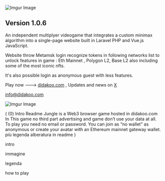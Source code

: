 ![Imgur Image](http://i.imgur.com/3SqZpCN.jpg)


## Version 1.0.6

An independent multiplyer videogame that integrates a custom minimax algorithm into a single-page website built in Laravel PHP and Vue.js JavaScript.   

Website throw Metamsk login recognize tokens in following networks list to unlock features in game : Eth Mainnet , Polygon L2, Base L2 also including some of the most iconic nfts.
 
It's also possible login as anonymous guest with less features.

Play now  ---> [didakoo.com](https://didakoo.com) , Updates and news on [X](https://twitter.com/didakoo_games) 
<!-- [Medium](https://medium.com/@didakoo)  -->

info@didakoo.com


![Imgur Image](http://i.imgur.com/fj8XkoO.jpg)




(
    (0) Intro Readme
Jungle is a Web3 browser game hosted in didakoo.com
In This game no third part advertising and game don’t use your data at all. To play you need no email or password.
You can join as “no wallet” as anonymous or create your avatar with an Ethereum mainnet gateway wallet.
più legenda alberatura in readme 
)


intro 

immagine 

legenda 


how to play 


